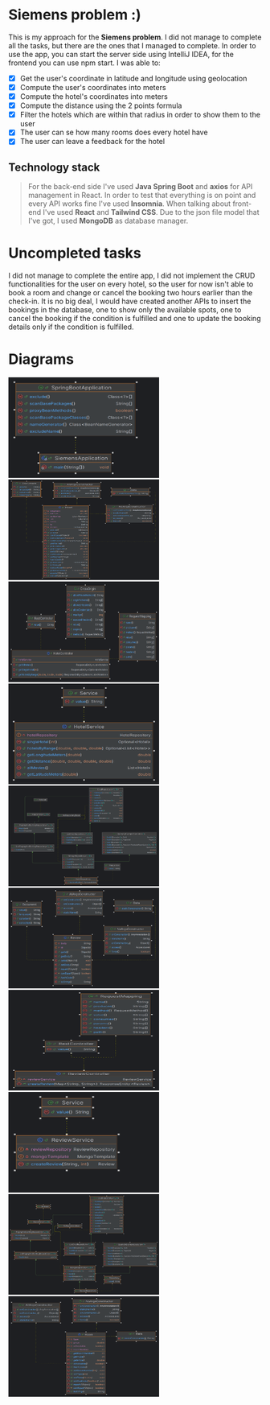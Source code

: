 # Siemens problem :)

This is my approach for the  **Siemens problem**. I did not manage to complete all the tasks, but there are the ones that I managed to complete.
In order to use the app, you can start the server side using IntelliJ IDEA, for the frontend you can use npm start.
I was able to:

 - [x] Get the user's coordinate in latitude and longitude using geolocation
 - [x] Compute the user's coordinates into meters
 - [x] Compute the hotel's coordinates into meters
 - [x] Compute the distance using the 2 points formula
 - [x] Filter the hotels which are within that radius in order to show them to the user
 - [x] The user can se how many rooms does every hotel have
 - [x] The user can leave a feedback for the hotel

 ## Technology stack

>For the back-end side I've used **Java Spring Boot** and **axios** for API management in React. 
>In order to test that everything is on point and every API works fine I've used **Insomnia**. 
>When talking about front-end I've used **React**
and **Tailwind CSS**. 
>Due to the json file model that I've got, I used **MongoDB** as database manager.


# Uncompleted tasks

I did not manage to complete the entire app, I did not implement the CRUD functionalities for the user on every hotel, so the user for now isn't able to book a room and change or cancel the booking two hours earlier than the check-in.
It is no big deal, I would have created another APIs to insert the bookings in the database, one to show only the available spots, one to cancel the booking if the condition is fulfilled and one to update the booking details only if the condition is fulfilled.



# Diagrams

<img src="./diagrams/SiemensApplication.png" alt="App" width="300" height="200">

<img src="./diagrams/Hotel.png" alt="HotelModel" width="300" height="200">
<img src="./diagrams/HotelController.png" alt="HotelController" width="300" height="200">
<img src="./diagrams/HotelService.png" alt="HotelService" width="300" height="200">
<img src="./diagrams/HotelRepository.png" alt="HotelRepo" width="300" height="200">

<img src="./diagrams/Review.png" alt="ReviewModedl" width="300" height="200">
<img src="./diagrams/ReviewController.png" alt="ReviewController" width="300" height="200">
<img src="./diagrams/ReviewService.png" alt="ReviewService" width="300" height="200">
<img src="./diagrams/ReviewRepository.png" alt="ReviewRepo" width="300" height="200">

<img src="./diagrams/Room.png" alt="Room" width="300" height="200">




